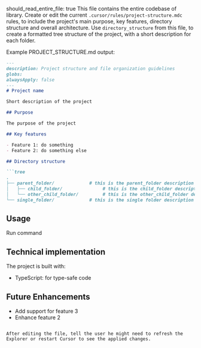 should_read_entire_file: true
This file contains the entire codebase of library. Create or edit the current `.cursor/rules/project-structure.mdc` rules, to include the project's main purpose, key features, directory structure and overall architecture. Use `directory_structure` from this file, to create a formatted tree structure of the project, with a short description for each folder.

Example PROJECT_STRUCTURE.md output:

```markdown
---
description: Project structure and file organization guidelines
globs: 
alwaysApply: false
---
# Project name

Short description of the project

## Purpose

The purpose of the project

## Key features

- Feature 1: do something
- Feature 2: do something else

## Directory structure

```tree
.
├── parent_folder/             # this is the parent_folder description
│   ├── child_folder/               # this is the child_folder description
│   └── other_child_folder/         # this is the other_child_folder description
└── single_folder/             # this is the single folder description
```

## Usage

Run command 

## Technical implementation

The project is built with:
- TypeScript: for type-safe code

## Future Enhancements

- Add support for feature 3
- Enhance feature 2

```

After editing the file, tell the user he might need to refresh the Explorer or restart Cursor to see the applied changes.